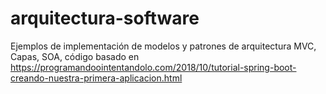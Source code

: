 # arquitectura-software
Ejemplos de implementación de modelos y patrones de arquitectura MVC, Capas, SOA, código basado en https://programandoointentandolo.com/2018/10/tutorial-spring-boot-creando-nuestra-primera-aplicacion.html
